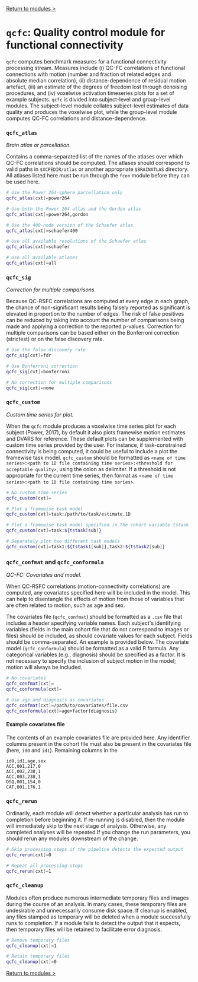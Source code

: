 [Return to modules >](https://pipedocs.github.io//modules)

# `qcfc`: Quality control module for functional connectivity

`qcfc` computes benchmark measures for a functional connectivity processing stream. Measures include (i) QC-FC correlations of functional connections with motion (number and fraction of related edges and absolute median correlation), (ii) distance-dependence of residual motion artefact, (iii) an estimate of the degrees of freedom lost through denoising procedures, and (iv) voxelwise activation timeseries plots for a set of example subjects. `qcfc` is divided into subject-level and group-level modules. The subject-level module collates subject-level estimates of data quality and produces the voxelwise plot, while the group-level module computes QC-FC correlations and distance-dependence.

### `qcfc_atlas`

_Brain atlas or parcellation._

Contains a comma-separated list of the names of the atlases over which QC-FC correlations should be computed. The atlases should correspond to valid paths in `$XCPEDIR/atlas` or another appropriate `$BRAINATLAS` directory. All atlases listed here must be run through the `fcon` module before they can be used here.

```bash
# Use the Power 264-sphere parcellation only
qcfc_atlas[cxt]=power264

# Use both the Power 264 atlas and the Gordon atlas
qcfc_atlas[cxt]=power264,gordon

# Use the 400-node version of the Schaefer atlas
qcfc_atlas[cxt]=schaefer400

# Use all available resolutions of the Schaefer atlas
qcfc_atlas[cxt]=schaefer

# Use all available atlases
qcfc_atlas[cxt]=all
```

### `qcfc_sig`

_Correction for multiple comparisons._

Because QC-RSFC correlations are computed at every edge in each graph, the chance of non-significant results being falsely reported as significant is elevated in proportion to the number of edges. The risk of false positives can be reduced by taking into account the number of comparisons being made and applying a correction to the reported p-values. Correction for multiple comparisons can be based either on the Bonferroni correction (strictest) or on the false discovery rate.

```bash
# Use the false discovery rate
qcfc_sig[cxt]=fdr

# Use Bonferroni correction
qcfc_sig[cxt]=bonferroni

# No correction for multiple comparisons
qcfc_sig[cxt]=none
```

### `qcfc_custom`

_Custom time series for plot._

When the `qcfc` module produces a voxelwise time series plot for each subject (Power, 2017), by default it also plots framewise motion estimates and DVARS for reference. These default plots can be supplemented with custom time series provided by the user. For instance, if task-constrained connectivity is being computed, it could be useful to include a plot the framewise task model. `qcfc_custom` should be formatted as `<name of time series>:<path to 1D file containing time series>:<threshold for acceptable quality>`, using the colon as delimiter. If a threshold is not appropriate for the current time series, then format as `<name of time series>:<path to 1D file containing time series>`.

```bash
# No custom time series
qcfc_custom[cxt]=

# Plot a framewise task model
qcfc_custom[cxt]=task:/path/to/task/estimate.1D

# Plot a framewise task model specified in the cohort variable tstask
qcfc_custom[cxt]=task:${tstask[sub]}

# Separately plot two different task models
qcfc_custom[cxt]=task1:${tstask1[sub]},task2:${tstask2[sub]}
```

### `qcfc_confmat` and `qcfc_conformula`

_QC-FC: Covariates and model._

When QC-RSFC correlations (motion-connectivity correlations) are computed, any covariates specified here will be included in the model. This can help to disentangle the effects of motion from those of variables that are often related to motion, such as age and sex.

The covariates file (`qcfc_confmat`) should be formatted as a `.csv` file that includes a header specifying variable names. Each subject's identifying variables (fields in the main cohort file that do not correspond to images or files) should be included, as should covariate values for each subject. Fields should be comma-separated. An example is provided below. The covariate model (`qcfc_conformula`) should be formatted as a valid R formula. Any categorical variables (e.g., diagnosis) should be specified as a factor. It is not necessary to specify the inclusion of subject motion in the model; motion will always be included.

```bash
# No covariates
qcfc_confmat[cxt]=
qcfc_conformula[cxt]=

# Use age and diagnosis as covariates
qcfc_confmat[cxt]=/path/to/covariates/file.csv
qcfc_conformula[cxt]=age+factor(diagnosis)
```

#### Example covariates file

The contents of an example covariates file are provided here. Any identifier columns present in the cohort file must also be present in the covariates file (here, `id0` and `id1`). Remaining columns in the 

```
id0,id1,age,sex
ACC,001,217,0
ACC,002,238,1
ACC,003,238,1
DSQ,001,154,0
CAT,001,176,1
```

### `qcfc_rerun`

Ordinarily, each module will detect whether a particular analysis has run to completion before beginning it. If re-running is disabled, then the module will immediately skip to the next stage of analysis. Otherwise, any completed analyses will be repeated.If you change the run parameters, you should rerun any modules downstream of the change.

```bash
# Skip processing steps if the pipeline detects the expected output
qcfc_rerun[cxt]=0

# Repeat all processing steps
qcfc_rerun[cxt]=1
```

### `qcfc_cleanup`

Modules often produce numerous intermediate temporary files and images during the course of an analysis. In many cases, these temporary files are undesirable and unnecessarily consume disk space. If cleanup is enabled, any files stamped as temporary will be deleted when a module successfully runs to completion. If a module fails to detect the output that it expects, then temporary files will be retained to facilitate error diagnosis.

```bash
# Remove temporary files
qcfc_cleanup[cxt]=1

# Retain temporary files
qcfc_cleanup[cxt]=0
```

[Return to modules >](https://pipedocs.github.io//modules)
